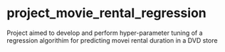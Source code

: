 # project_movie_rental_regression
Project aimed to develop and perform hyper-parameter tuning of a regression algorithim for predicting movei rental duration in a DVD store
